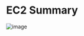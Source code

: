 # EC2 Summary

  ![image](https://github.com/user-attachments/assets/b2dccec2-a44d-4488-9ee5-a1c1dc907f7f)
